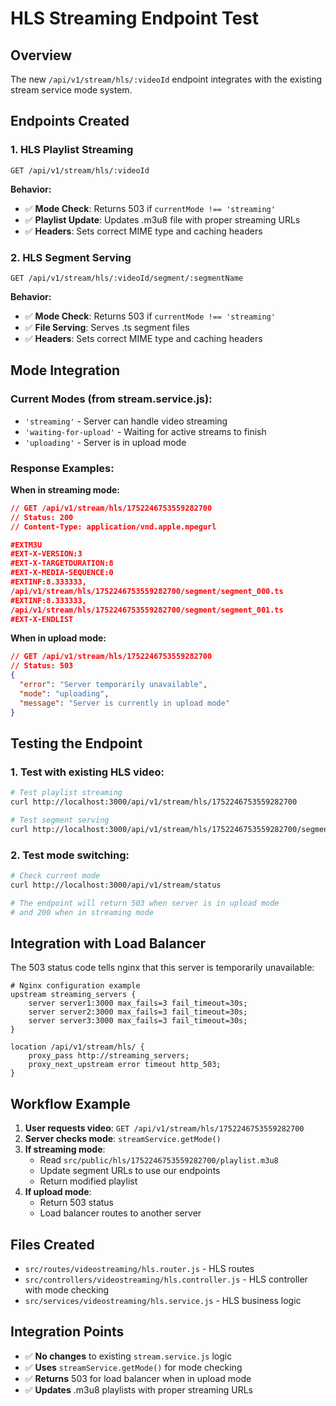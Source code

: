 # HLS Streaming Endpoint Test

## Overview
The new `/api/v1/stream/hls/:videoId` endpoint integrates with the existing stream service mode system.

## Endpoints Created

### 1. HLS Playlist Streaming
```
GET /api/v1/stream/hls/:videoId
```

**Behavior:**
- ✅ **Mode Check**: Returns 503 if `currentMode !== 'streaming'`
- ✅ **Playlist Update**: Updates .m3u8 file with proper streaming URLs
- ✅ **Headers**: Sets correct MIME type and caching headers

### 2. HLS Segment Serving
```
GET /api/v1/stream/hls/:videoId/segment/:segmentName
```

**Behavior:**
- ✅ **Mode Check**: Returns 503 if `currentMode !== 'streaming'`
- ✅ **File Serving**: Serves .ts segment files
- ✅ **Headers**: Sets correct MIME type and caching headers

## Mode Integration

### Current Modes (from stream.service.js):
- `'streaming'` - Server can handle video streaming
- `'waiting-for-upload'` - Waiting for active streams to finish
- `'uploading'` - Server is in upload mode

### Response Examples:

**When in streaming mode:**
```json
// GET /api/v1/stream/hls/1752246753559282700
// Status: 200
// Content-Type: application/vnd.apple.mpegurl

#EXTM3U
#EXT-X-VERSION:3
#EXT-X-TARGETDURATION:8
#EXT-X-MEDIA-SEQUENCE:0
#EXTINF:8.333333,
/api/v1/stream/hls/1752246753559282700/segment/segment_000.ts
#EXTINF:8.333333,
/api/v1/stream/hls/1752246753559282700/segment/segment_001.ts
#EXT-X-ENDLIST
```

**When in upload mode:**
```json
// GET /api/v1/stream/hls/1752246753559282700
// Status: 503
{
  "error": "Server temporarily unavailable",
  "mode": "uploading",
  "message": "Server is currently in upload mode"
}
```

## Testing the Endpoint

### 1. Test with existing HLS video:
```bash
# Test playlist streaming
curl http://localhost:3000/api/v1/stream/hls/1752246753559282700

# Test segment serving
curl http://localhost:3000/api/v1/stream/hls/1752246753559282700/segment/segment_000.ts
```

### 2. Test mode switching:
```bash
# Check current mode
curl http://localhost:3000/api/v1/stream/status

# The endpoint will return 503 when server is in upload mode
# and 200 when in streaming mode
```

## Integration with Load Balancer

The 503 status code tells nginx that this server is temporarily unavailable:

```nginx
# Nginx configuration example
upstream streaming_servers {
    server server1:3000 max_fails=3 fail_timeout=30s;
    server server2:3000 max_fails=3 fail_timeout=30s;
    server server3:3000 max_fails=3 fail_timeout=30s;
}

location /api/v1/stream/hls/ {
    proxy_pass http://streaming_servers;
    proxy_next_upstream error timeout http_503;
}
```

## Workflow Example

1. **User requests video**: `GET /api/v1/stream/hls/1752246753559282700`
2. **Server checks mode**: `streamService.getMode()`
3. **If streaming mode**: 
   - Read `src/public/hls/1752246753559282700/playlist.m3u8`
   - Update segment URLs to use our endpoints
   - Return modified playlist
4. **If upload mode**: 
   - Return 503 status
   - Load balancer routes to another server

## Files Created

- `src/routes/videostreaming/hls.router.js` - HLS routes
- `src/controllers/videostreaming/hls.controller.js` - HLS controller with mode checking
- `src/services/videostreaming/hls.service.js` - HLS business logic

## Integration Points

- ✅ **No changes** to existing `stream.service.js` logic
- ✅ **Uses** `streamService.getMode()` for mode checking
- ✅ **Returns** 503 for load balancer when in upload mode
- ✅ **Updates** .m3u8 playlists with proper streaming URLs 
